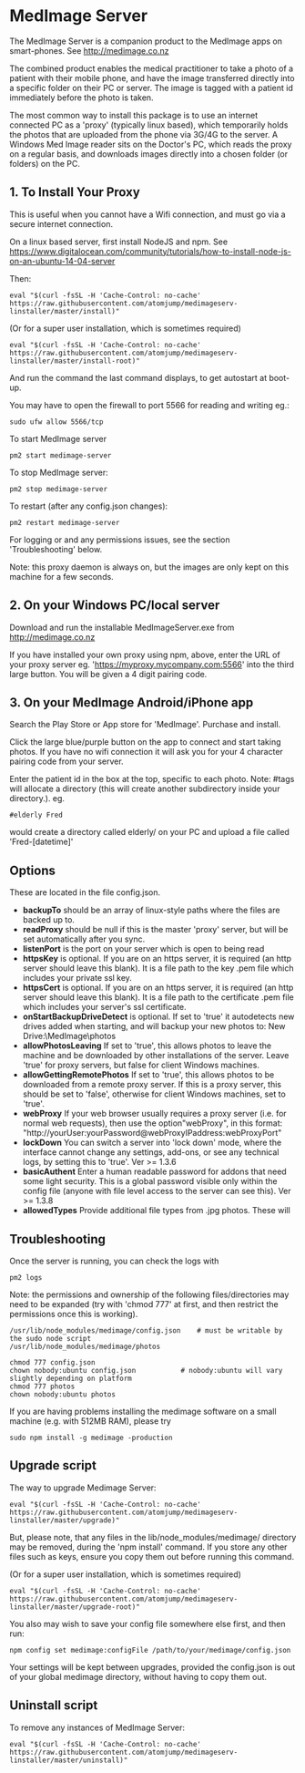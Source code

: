 # MedImage Server

The MedImage Server is a companion product to the MedImage apps on smart-phones. See http://medimage.co.nz

The combined product enables the medical practitioner to take a photo of a patient with their mobile phone, and have the image transferred directly into a specific folder on their PC or server.  The image is tagged with a patient id immediately before the photo is taken.

The most common way to install this package is to use an internet connected PC as a 'proxy' (typically linux based), which temporarily holds the photos that are uploaded from the phone via 3G/4G to the server. A Windows Med Image reader sits on the Doctor's PC, which reads the proxy on a regular basis, and downloads images directly into a chosen folder (or folders) on the PC. 

## 1. To Install Your Proxy

This is useful when you cannot have a Wifi connection, and must go via a secure internet connection.

On a linux based server, first install NodeJS and npm.
See https://www.digitalocean.com/community/tutorials/how-to-install-node-js-on-an-ubuntu-14-04-server

Then:

```
eval "$(curl -fsSL -H 'Cache-Control: no-cache' https://raw.githubusercontent.com/atomjump/medimageserv-linstaller/master/install)"     
```

(Or for a super user installation, which is sometimes required) 

```
eval "$(curl -fsSL -H 'Cache-Control: no-cache' https://raw.githubusercontent.com/atomjump/medimageserv-linstaller/master/install-root)"     
```

And run the command the last command displays, to get autostart at boot-up.

You may have to open the firewall to port 5566 for reading and writing eg.:
```
sudo ufw allow 5566/tcp
```


To start MedImage server
```
pm2 start medimage-server
```

To stop MedImage server:
```
pm2 stop medimage-server
```

To restart (after any config.json changes):
```
pm2 restart medimage-server
```

For logging or and any permissions issues, see the section 'Troubleshooting' below.




Note: this proxy daemon is always on, but the images are only kept on this machine for a few seconds.



## 2. On your Windows PC/local server

Download and run the installable MedImageServer.exe from http://medimage.co.nz

If you have installed your own proxy using npm, above, enter the URL of your proxy server eg. 'https://myproxy.mycompany.com:5566' into the third large button. You will be given a 4 digit pairing code.



## 3. On your MedImage Android/iPhone app 

Search the Play Store or App store for 'MedImage'. Purchase and install.

Click the large blue/purple button on the app to connect and start taking photos. If you have no wifi connection it will ask you for your 4 character pairing code from your server.

Enter the patient id in the box at the top, specific to each photo. Note: #tags will allocate a directory (this will create another subdirectory inside your directory.). eg.
```
#elderly Fred
```
would create a directory called elderly/ on your PC and upload a file called 'Fred-[datetime]'



## Options

These are located in the file config.json.


* **backupTo** should be an array of linux-style paths where the files are backed up to.
* **readProxy** should be null if this is the master 'proxy' server, but will be set automatically after you sync.
* **listenPort** is the port on your server which is open to being read
* **httpsKey** is optional. If you are on an https server, it is required (an http server should leave this blank). It is a file path to the key .pem file which includes your private ssl key.
* **httpsCert** is optional. If you are on an https server, it is required (an http server should leave this blank). It is a file path to the certificate .pem file which includes your server's ssl certificate.
* **onStartBackupDriveDetect** is optional. If set to 'true' it autodetects new drives added when starting, and will backup your new photos to:
  New Drive:\MedImage\photos 
* **allowPhotosLeaving**  If set to 'true', this allows photos to leave the machine and be downloaded by other installations of the server. Leave 'true' for proxy servers, but false for client Windows machines.
* **allowGettingRemotePhotos**  If set to 'true', this allows photos to be downloaded from a remote proxy server. If this is a proxy server, this should be set to 'false', otherwise for client Windows machines, set to 'true'.
* **webProxy** If your web browser usually requires a proxy server (i.e. for normal web requests), then use the option"webProxy", in this format: "http://yourUser:yourPassword@webProxyIPaddress:webProxyPort"
* **lockDown** You can switch a server into 'lock down' mode, where the interface cannot change any settings, add-ons, or see any technical logs, by setting this to 'true'. Ver >= 1.3.6
* **basicAuthent** Enter a human readable password for addons that need some light security. This is a global password visible only within the config file (anyone with file level access to the server can see this). Ver >= 1.3.8
* **allowedTypes** Provide additional file types from .jpg photos. These will



## Troubleshooting

Once the server is running, you can check the logs with

```
pm2 logs
```

Note: the permissions and ownership of the following files/directories may need to be expanded (try with 'chmod 777' at first, and then restrict the permissions once this is working).

```
/usr/lib/node_modules/medimage/config.json    # must be writable by the sudo node script
/usr/lib/node_modules/medimage/photos
```

```
chmod 777 config.json
chown nobody:ubuntu config.json           # nobody:ubuntu will vary slightly depending on platform
chmod 777 photos
chown nobody:ubuntu photos
```

If you are having problems installing the medimage software on a small machine (e.g. with 512MB RAM), please try 

```
sudo npm install -g medimage -production
```



## Upgrade script


The way to upgrade Medimage Server:

```
eval "$(curl -fsSL -H 'Cache-Control: no-cache' https://raw.githubusercontent.com/atomjump/medimageserv-linstaller/master/upgrade)" 
```

But, please note, that any files in the lib/node_modules/medimage/ directory may be removed, during the 'npm install' command. If you store any other files such as keys, ensure you copy them out before running this command.

(Or for a super user installation, which is sometimes required) 

```
eval "$(curl -fsSL -H 'Cache-Control: no-cache' https://raw.githubusercontent.com/atomjump/medimageserv-linstaller/master/upgrade-root)" 
```

You also may wish to save your config file somewhere else first, and then run:

```
npm config set medimage:configFile /path/to/your/medimage/config.json
```
Your settings will be kept between upgrades, provided the config.json is out of your global medimage directory,
without having to copy them out.




## Uninstall script

To remove any instances of MedImage Server:

```
eval "$(curl -fsSL -H 'Cache-Control: no-cache' https://raw.githubusercontent.com/atomjump/medimageserv-linstaller/master/uninstall)" 
```

